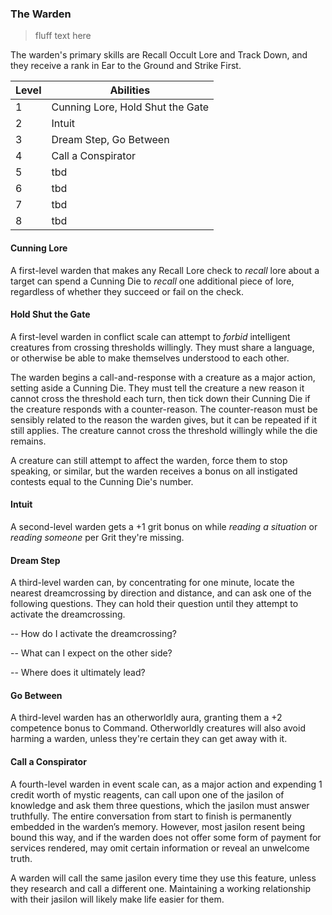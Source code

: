 ### The Warden

> fluff text here

The warden's primary skills are Recall Occult Lore and Track Down, and they receive a rank in Ear to the Ground and Strike First.

| Level | Abilities |
| ----- | --------- |
| 1 | Cunning Lore, Hold Shut the Gate |
| 2 | Intuit |
| 3 | Dream Step, Go Between |
| 4 | Call a Conspirator |
| 5 | tbd |
| 6 | tbd |
| 7 | tbd |
| 8 | tbd |

#### Cunning Lore
A first-level warden that makes any Recall Lore check to _recall_ lore about a target can spend a Cunning Die to _recall_ one additional piece of lore, regardless of whether they succeed or fail on the check.

#### Hold Shut the Gate
A first-level warden in conflict scale can attempt to _forbid_ intelligent creatures from crossing thresholds willingly. They must share a language, or otherwise be able to make themselves understood to each other.

The warden begins a call-and-response with a creature as a major action, setting aside a Cunning Die. They must tell the creature a new reason it cannot cross the threshold each turn, then tick down their Cunning Die if the creature responds with a counter-reason. The counter-reason must be sensibly related to the reason the warden gives, but it can be repeated if it still applies. The creature cannot cross the threshold willingly while the die remains. 

A creature can still attempt to affect the warden, force them to stop speaking, or similar, but the warden receives a bonus on all instigated contests equal to the Cunning Die's number.

#### Intuit
A second-level warden gets a +1 grit bonus on while _reading a situation_ or _reading someone_ per Grit they're missing.

#### Dream Step
A third-level warden can, by concentrating for one minute, locate the nearest dreamcrossing by direction and distance, and can ask one of the following questions. They can hold their question until they attempt to activate the dreamcrossing.

-- How do I activate the dreamcrossing?

-- What can I expect on the other side?

-- Where does it ultimately lead?

#### Go Between
A third-level warden has an otherworldly aura, granting them a +2 competence bonus to Command. Otherworldly creatures will also avoid harming a warden, unless they're certain they can get away with it.

#### Call a Conspirator
A fourth-level warden in event scale can, as a major action and expending 1 credit worth of mystic reagents, can call upon one of the jasilon of knowledge and ask them three questions, which the jasilon must answer truthfully. The entire conversation from start to finish is permanently embedded in the warden’s memory. However, most jasilon resent being bound this way, and if the warden does not offer some form of payment for services rendered, may omit certain information or reveal an unwelcome truth.

A warden will call the same jasilon every time they use this feature, unless they research and call a different one. Maintaining a working relationship with their jasilon will likely make life easier for them. 
